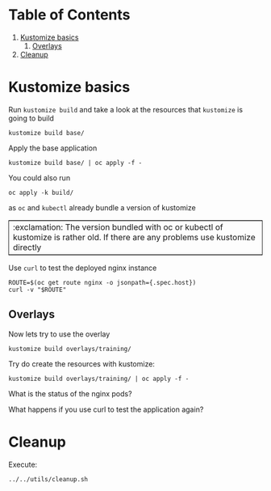 
# Table of Contents

1.  [Kustomize basics](#orgfe73407)
    1.  [Overlays](#org49bdf4c)
2.  [Cleanup](#org9fb656c)


<a id="orgfe73407"></a>

# Kustomize basics

Run `kustomize build` and take a look at the resources that `kustomize` is going to build

    kustomize build base/

Apply the base application

    kustomize build base/ | oc apply -f -

You could also run

    oc apply -k build/

as `oc` and `kubectl` already bundle a version of kustomize

<table border="2" cellspacing="0" cellpadding="6" rules="groups" frame="hsides">


<colgroup>
<col  class="org-left" />
</colgroup>
<tbody>
<tr>
<td class="org-left">:exclamation: The version bundled with oc or kubectl of kustomize is rather old. If there are any problems use kustomize directly</td>
</tr>
</tbody>
</table>

Use `curl` to test the deployed nginx instance

    ROUTE=$(oc get route nginx -o jsonpath={.spec.host})
    curl -v "$ROUTE"


<a id="org49bdf4c"></a>

## Overlays

Now lets try to use the overlay

    kustomize build overlays/training/

Try do create the resources with kustomize:

    kustomize build overlays/training/ | oc apply -f -

What is the status of the nginx pods?

What happens if you use curl to test the application again?


<a id="org9fb656c"></a>

# Cleanup

Execute:

    ../../utils/cleanup.sh
